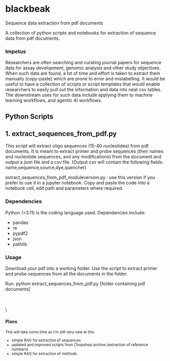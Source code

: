# **blackbeak**
Sequence data extraction from pdf documents

A collection of python scripts and notebooks for extraction of sequence data from pdf documents. 

### Impetus
Researchers are often searching and curating journal papers for sequence data for assay development, genomic analysis and other study objectives. When such data are found, a lot of time and effort is taken to extract them manually (copy-paste) which are prone to error and mislabelling. It would be useful to have a collection of scripts or script templates that would enable researchers to easily pull out the information and data into neat csv tables. The downstream uses for such data include applying them to machine learning workflows, and agentic AI workflows.


## **Python Scripts**

## 1. extract_sequences_from_pdf.py

This script will extract oligo sequences (15-40 nucleotides) from pdf documents. It is meant to extract primer and probe sequences (their names and nucleotide sequences, and any modifications) from the document and output a json file and a csv file. (Output csv will contain the following fields: name,sequence,source,dye,quencher)

extract_sequences_from_pdf_moduleversion.py : use this version if you prefer to use it in a jupyter notebook. Copy and paste the code into a notebook cell, edit path and parameters where required.



### Dependencies
Python (>3.11) is the coding language used. Dependencies include:
- pandas
- re
- pypdf2
- json
- pathlib

### Usage

Download your pdf into a working folder. Use the script to extract primer and probe sequences from all the documents in the folder.

Run: python extract_sequences_from_pdf.py [folder containing pdf documents]

\
\
\

#### Plans
<sup>
This will take some time as I'm still very new at this.

- simple RAG for extraction of sequences
- updated and improved scripts from Chopshop archive (extraction of reference numbers)
- simple RAG for extraction of methods
</sup>
